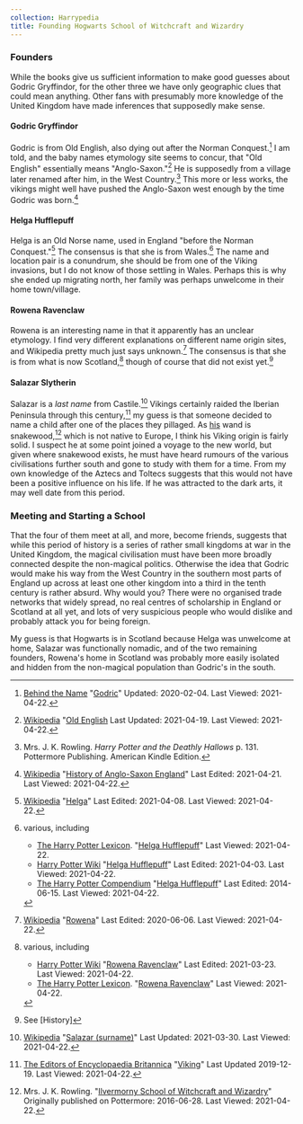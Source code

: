 ```yaml
---
collection: Harrypedia
title: Founding Hogwarts School of Witchcraft and Wizardry
---
```


### Founders

While the books give us sufficient information to make good guesses about Godric
Gryffindor, for the other three we have only geographic clues that could mean
anything. Other fans with presumably more knowledge of the United Kingdom have
made inferences that supposedly make sense.

#### Godric Gryffindor

Godric is from Old English, also dying out after the Norman
Conquest.[^210422-5] I am told, and the baby names etymology site seems to
concur, that "Old English" essentially means "Anglo-Saxon."[^210422-6] He is
supposedly from a village later renamed after him, in the West
Country.[^210422-8] This more or less works, the vikings might well have
pushed the Anglo-Saxon west enough by the time Godric was born.[^210422-9]

#### Helga Hufflepuff

Helga is an Old Norse name, used in England "before the Norman
Conquest."[^210422-4] The consensus is that she is from Wales.[^210422-10]
The name and location pair is a conundrum, she should be from one of the Viking
invasions, but I do not know of those settling in Wales. Perhaps this is why she
ended up migrating north, her family was perhaps unwelcome in their home
town/village.

#### Rowena Ravenclaw

Rowena is an interesting name in that it apparently has an unclear etymology. I
find very different explanations on different name origin sites, and Wikipedia
pretty much just says unknown.[^210422-3] The consensus is that she is from
what is now Scotland,[^210422-11] though of course that did not exist
yet.[^210422-12]

#### Salazar Slytherin

Salazar is a _last name_ from Castile.[^210422-7] Vikings certainly raided
the Iberian Peninsula through this century,[^210422-13] my guess is that
someone decided to name a child after one of the places they pillaged. As
[his][Salazar] wand is snakewood,[^210422-14] which is not native to Europe, I
think his Viking origin is fairly solid. I suspect he at some point joined a
voyage to the new world, but given where snakewood exists, he must have heard
rumours of the various civilisations further south and gone to study with them
for a time. From my own knowledge of the Aztecs and Toltecs suggests that this
would not have been a positive influence on his life. If he was attracted to
the dark arts, it may well date from this period.

[Salazar]: /Harrypedia/people/slytherin/salazar/

### Meeting and Starting a School

That the four of them meet at all, and more, become friends, suggests that while
this period of history is a series of rather small kingdoms at war in the United
Kingdom, the magical civilisation must have been more broadly connected despite
the non-magical politics. Otherwise the idea that Godric would make his way
from the West Country in the southern most parts of England up across at least
one other kingdom into a third in the tenth century is rather absurd. Why would
you? There were no organised trade networks that widely spread, no real centres
of scholarship in England or Scotland at all yet, and lots of very suspicious
people who would dislike and probably attack you for being foreign.

My guess is that Hogwarts is in Scotland because Helga was unwelcome at home,
Salazar was functionally nomadic, and of the two remaining founders, Rowena's
home in Scotland was probably more easily isolated and hidden from the
non-magical population than Godric's in the south.

[^210422-14]:
    Mrs. J. K. Rowling.
    "[Ilvermorny School of Witchcraft and Wizardry](https://www.wizardingworld.com/writing-by-jk-rowling/ilvermorny)"
    Originally published on Pottermore: 2016-06-28. Last Viewed: 2021-04-22.

[^210422-13]:
    [The Editors of Encyclopaedia Britannica](https://www.britannica.com/)
    "[Viking](https://www.britannica.com/topic/Viking-people)"
    Last Updated 2019-12-19. Last Viewed: 2021-04-22.

[^210422-12]: See [History]

[^210422-11]: various, including

    - [Harry Potter Wiki](https://harrypotter.fandom.com/)
      "[Rowena Ravenclaw](https://harrypotter.fandom.com/wiki/Rowena_Ravenclaw)"
      Last Edited: 2021-03-23. Last Viewed: 2021-04-22.
    - [The Harry Potter Lexicon](https://www.hp-lexicon.org/).
      "[Rowena Ravenclaw](https://www.hp-lexicon.org/character/rowena-ravenclaw/)"
      Last Viewed: 2021-04-22.

[^210422-10]: various, including

    - [The Harry Potter Lexicon](https://www.hp-lexicon.org/).
      "[Helga Hufflepuff](https://www.hp-lexicon.org/character/helga-hufflepuff/)"
      Last Viewed: 2021-04-22.
    - [Harry Potter Wiki](https://harrypotter.fandom.com/)
      "[Helga Hufflepuff](https://harrypotter.fandom.com/wiki/Helga_Hufflepuff)"
      Last Edited: 2021-04-03. Last Viewed: 2021-04-22.
    - [The Harry Potter Compendium](https://harry-potter-compendium.fandom.com/)
      "[Helga Hufflepuff](https://harry-potter-compendium.fandom.com/wiki/Helga_Hufflepuff)"
      Last Edited: 2014-06-15. Last Viewed: 2021-04-22.

[^210422-9]:
    [Wikipedia](https://en.wikipedia.org/)
    "[History of Anglo-Saxon England](https://en.wikipedia.org/wiki/History_of_Anglo-Saxon_England)"
    Last Edited: 2021-04-21. Last Viewed: 2021-04-22.

[^210422-8]:
    Mrs. J. K. Rowling. _Harry Potter and the Deathly Hallows_
    p. 131. Pottermore Publishing. American Kindle Edition.

[^210422-5]:
    [Behind the Name](https://www.behindthename.com/)
    "[Godric](https://www.behindthename.com/name/godric)"
    Updated: 2020-02-04. Last Viewed: 2021-04-22.

[^210422-7]:
    [Wikipedia](https://en.wikipedia.org/)
    "[Salazar \(surname\)](<https://en.wikipedia.org/wiki/Salazar_(surname)>)"
    Last Updated: 2021-03-30. Last Viewed: 2021-04-22.

[^210422-6]:
    [Wikipedia](https://en.wikipedia.org/)
    "[Old English](https://en.wikipedia.org/wiki/Old_English)
    Last Updated: 2021-04-19. Last Viewed: 2021-04-22.

[^210422-4]:
    [Wikipedia](https://en.wikipedia.org/)
    "[Helga](https://en.wikipedia.org/wiki/Helga)"
    Last Edited: 2021-04-08. Last Viewed: 2021-04-22.

[^210422-3]:
    [Wikipedia](https://en.wikipedia.org/)
    "[Rowena](https://en.wikipedia.org/wiki/Rowena)"
    Last Edited: 2020-06-06. Last Viewed: 2021-04-22.

[FWO1]: https://archiveofourown.org/works/28507302

[^210525-7]:
    CmptrWz.
    _[For Want of an Outfit](https://archiveofourown.org/works/28507302)_
    [Chapter 24](https://archiveofourown.org/works/28507302/chapters/77941415)
    Published: 2021-01-02 Updated: 2021-05-24 Last Viewed: 2021-05-25.

[^210525-6]:
    [Wikipedia](https://en.wikipedia.org)
    "[Flush toilet](https://en.wikipedia.org/wiki/Flush_toilet#Pre-modern_flush_toilet_systems)"
    Last Edited: 2021-04-23. Last Viewed: 2021-05-25.

[^210525-5]:
    Mrs. J. K. Rowling. _Harry Potter and the Chamber of Secrets_
    Chapter 9. better citation needed.

[^210525-4]: citation needed.

[^210525-2]:
    - Mr. William E. Schmidt.
      "[English Bathrooms: Out of the Closet](https://www.nytimes.com/1992/01/23/garden/english-bathrooms-out-of-the-closet.html)"
      [The New York Times](https://www.nytimes.com) 1992-01-23.
      This article is fairly typical of what I found searching for when indoor
      bathrooms became common
    - The Victorian Emporium.
      "[History of Bathrooms](https://www.thevictorianemporium.com/publications/history/article/history_of_bathrooms)"
      [The Victorian Emporium](https://www.thevictorianemporium.com) 2011-08-04
      Note the distinction between _baths_ and _toilets_

[^210525-1]:
    Mrs. J. K. Rowling.
    _Hogwarts: An Incomplete and Unreliable Guide_
    p. 74. Pottermore Publishing. American Kindle Edition.

[^210525-3]:
    Mrs. J. K. Rowling.
    _Hogwarts: An Incomplete and Unreliable Guide_
    p. 74. Pottermore Publishing. American Kindle Edition.

[^210812-1]:
    see [History], the Norse took over substantial parts of
    Scotland and eastern England at different times.

[^200720-9]:
    Mrs. J. K. Rowling. _Harry Potter and the Goblet of Fire_ (Kindle Locations
    9206-9208). Pottermore Limited. American Kindle Edition.

[^200720-10]:
    Mr. Jon Walter.
    "[Why I'm glad corporal punishment is now only found in books](https://www.theguardian.com/childrens-books-site/2016/jul/01/corporal-punishment-jon-walter)".
    [The Guardian](https://www.theguardian.com/) 2016-07-01. Last viewed
    2020-07-20. The article gives dates for different kinds of Schools. Looking at
    schools Harry likely attended, 1986 for British state schools, and 2000 for
    Scottish private schools.

[^210520-1]:
    FMPtrumpets.
    _[How is this My Life?](https://archiveofourown.org/works/31033985)_
    [Chapter 11: the Midnight Duel](https://archiveofourown.org/works/31033985/chapters/77703686)
    [Archive of Our Own](https://archiveofourown.org)
    Published: 2021-05-02 Updated: 2021-05-20 Last Viewed: 2021-05-20.

[CDNN]: https://www.gutenberg.org/ebooks/967
[BHBS1]: https://www.ourkids.net/school/brief-history-of-boarding
[FBSU1]: https://britannia-study.com.my/school-type/famous-uk-boarding-schools

[^210725-2]:
    Our Kids™.
    "[A Brief History of Boarding Schools](https://www.ourkids.net/school/brief-history-of-boarding)"
    © 2020. [Our Kids](https://www.ourkids.net).

[^210725-1]:
    Our Kids™.
    "[A Brief History of Boarding Schools](https://www.ourkids.net/school/brief-history-of-boarding)"
    © 2020. [Our Kids](https://www.ourkids.net).

[^200817-1]: Mrs. J. K. Rowling. I forget which book this is in.

[^200817-2]:
    Mrs. J. K. Rowling.
    "[About the Books: transcript of J.K. Rowling's live interview on Scholastic.com](http://www.accio-quote.org/articles/2000/1000-scholastic-chat.htm)"
    [Accio Quote](http://www.accio-quote.org/) 2000-10-16. Last Viewed 2020-08-17.

[^200819-2]:
    I'm assuming that both Dean Thomas and the Death Eaters would
    have regarded Dean as a first generation wizard. We are told Dean did not know
    about his father, and if the Death Eaters did, they would have considered him a
    blood traitor anyway. Thus that makes at least one student who went into hiding
    unsuccessfully.

[^200819-3]:
    It certainly does not mention nearly enough people coming through
    the portrait tunnel, and pretty much his entire class, plus both Creevy boys
    seem to be there. Get a citation for this.

[^200819-4]: Several works have this idea, amoung them:

    - AndrewWolfe. _[The Ghost of Privet Drive](https://archiveofourown.org/works/21500365)_
      [Archive of Our Own](https://archiveofourown.org) Last Updated 2020-08-14. Last Viewed 2020-08-19.
    - old-crow. _[Unintended Consequences](https://www.fanfiction.net/s/13903544)_
      [Fanfiction.net](https://fanfiction.net) Published: 2021-06-18. Last
      Updated: 2021-08-10. Last Viewed: 2021-08-12.

[^210521-6]: Mr. Rudyard Kipling. _Stalky & Co._ better citation needed.

[^200811-1]:
    Mrs. J. K. Rowling. _Harry Potter and the Prisoner of Azkaban_.
    Pottermore. American Kindle Edition. Better citation needed.

[^200811-2]:
    Mrs. J. K. Rowling. I don't recall which book this is in.
    Better citation needed.

[^200419-1]:
    Mugglenet.  
    _[The Revised Forty](https://www.mugglenet.com/2016/03/the-revised-forty/)_
    [MuggleNet](https://mugglenet.com) Published: 2016-03-31. Updated:
    2021-05-31. last viewed 2021-06-02.

[^200630-1]:
    Ms. Diana Summers.
    _Secrets of the Classlist: Harry Potter and the Original Forty Classmates_  
    Copyright 2011,2014. Amazon Kindle Direct Publishing.

[^200630-3]:
    Mrs. J. K. Rowling.
    "[The Original Forty](https://www.wizardingworld.com/writing-by-jk-rowling/the-original-forty)"
    https://www.wizardingworld.com/ Originally published 2015-08-10.
    Last Viewed 2020-06-30.
